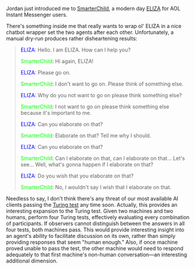 Jordan just introduced me to <a href="http://smarterchild.colloquis.com/">SmarterChild</a>, a modern day <a href="http://en.wikipedia.org/wiki/ELIZA">ELIZA</a> for AOL Instant Messenger users.

There's something inside me that really wants to wrap ol' ELIZA in a nice chatbot wrapper set the two agents after each other.  Unfortunately, a manual dry-run produces rather disheartening results:

> <span style="color:blue;">ELIZA</span>: Hello. I am ELIZA. How can I help you?
> 
> <span style="color:lime;">SmarterChild</span>: Hi again, ELIZA!
> 
> <span style="color:blue;">ELIZA</span>: Please go on.
> 
> <span style="color:lime;">SmarterChild</span>: I don't want to go on. Please think of something else.
> 
> <span style="color:blue;">ELIZA</span>: Why do you not want to go on please think something else?
> 
> <span style="color:lime;">SmarterChild</span>: I not want to go on please think something else because it's important to me.
> 
> <span style="color:blue;">ELIZA</span>: Can you elaborate on that?
> 
> <span style="color:lime;">SmarterChild</span>: Elaborate on that? Tell me why I should.
> 
> <span style="color:blue;">ELIZA</span>: Can you elaborate on that?
> 
> <span style="color:lime;">SmarterChild</span>: Can I elaborate on that, can I elaborate on that... Let's see... Well, what's gonna happen if I elaborate on that?
> 
> <span style="color:blue;">ELIZA</span>: Do you wish that you elaborate on that?
> 
> <span style="color:lime;">SmarterChild</span>: No, I wouldn't say I wish that I elaborate on that.

Needless to say, I don't think there's any threat of our most available AI clients passing the <a href="http://en.wikipedia.org/wiki/Turing_test">Turing test</a> any time soon.  Actually, this provides an interesting expansion to the Turing test.  Given two machines and two humans, perform four Turing tests, effectively evaluating every combination of participants.  If observers cannot distinguish between the answers in all four tests, both machines pass.  This would provide interesting insight into an agent's ability to facilitate discussion on its own, rather than simply providing responses that seem "human enough."  Also, if once machine proved unable to pass the test, the other machine would need to respond adequately to that first machine's non-human conversation&mdash;an interesting additional dimension.
